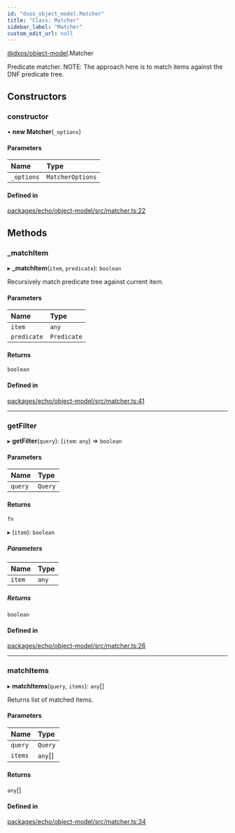 ```yaml
---
id: "dxos_object_model.Matcher"
title: "Class: Matcher"
sidebar_label: "Matcher"
custom_edit_url: null
---
```


[@dxos/object-model](../modules/dxos_object_model.md).Matcher

Predicate matcher.
NOTE: The approach here is to match items against the DNF predicate tree.

## Constructors

### constructor

• **new Matcher**(`_options`)

#### Parameters

| Name | Type |
| :------ | :------ |
| `_options` | `MatcherOptions` |

#### Defined in

[packages/echo/object-model/src/matcher.ts:22](https://github.com/dxos/protocols/blob/c793f0fed/packages/echo/object-model/src/matcher.ts#L22)

## Methods

### \_matchItem

▸ **_matchItem**(`item`, `predicate`): `boolean`

Recursively match predicate tree against current item.

#### Parameters

| Name | Type |
| :------ | :------ |
| `item` | `any` |
| `predicate` | `Predicate` |

#### Returns

`boolean`

#### Defined in

[packages/echo/object-model/src/matcher.ts:41](https://github.com/dxos/protocols/blob/c793f0fed/packages/echo/object-model/src/matcher.ts#L41)

___

### getFilter

▸ **getFilter**(`query`): (`item`: `any`) => `boolean`

#### Parameters

| Name | Type |
| :------ | :------ |
| `query` | `Query` |

#### Returns

`fn`

▸ (`item`): `boolean`

##### Parameters

| Name | Type |
| :------ | :------ |
| `item` | `any` |

##### Returns

`boolean`

#### Defined in

[packages/echo/object-model/src/matcher.ts:26](https://github.com/dxos/protocols/blob/c793f0fed/packages/echo/object-model/src/matcher.ts#L26)

___

### matchItems

▸ **matchItems**(`query`, `items`): `any`[]

Returns list of matched items.

#### Parameters

| Name | Type |
| :------ | :------ |
| `query` | `Query` |
| `items` | `any`[] |

#### Returns

`any`[]

#### Defined in

[packages/echo/object-model/src/matcher.ts:34](https://github.com/dxos/protocols/blob/c793f0fed/packages/echo/object-model/src/matcher.ts#L34)
